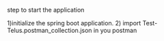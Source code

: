 step to start the application

1)initialize the spring boot application.
2) import Test-Telus.postman_collection.json in you postman
